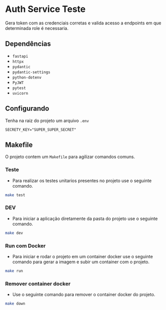 # Auth Service Teste

Gera token com as credenciais corretas e valida acesso a endpoints em que determinada role é necessaria.

## Dependências
- `fastapi`
- `httpx`
- `pydantic`
- `pydantic-settings`
- `python-dotenv`
- `PyJWT`
- `pytest`
- `uvicorn`

## Configurando

Tenha na raiz do projeto um arquivo `.env`

```.env
SECRETY_KEY="SUPER_SUPER_SECRET"
```

## Makefile

O projeto contem um `Makefile` para agilizar comandos comuns.

### Teste
- Para realizar os testes unitarios presentes no projeto use o seguinte comando.
```bash
make test
```

### DEV
- Para iniciar a aplicação diretamente da pasta do projeto use o seguinte comando.
```bash
make dev
```

### Run com Docker
- Para iniciar e rodar o projeto em um container docker use o seguinte comando para gerar a imagem e subir um container com o projeto.
```bash
make run
```

### Remover container docker
- Use o seguinte comando para remover o container docker do projeto.
```bash
make down
```

